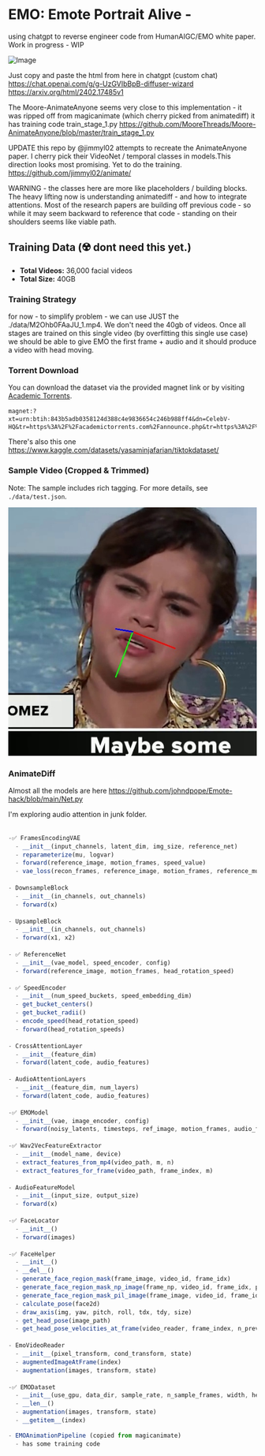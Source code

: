 

# EMO: Emote Portrait Alive - 
using chatgpt to reverse engineer code from HumanAIGC/EMO white paper. Work in progress - WIP


![Image](https://github.com/johndpope/Emote-hack/assets/289994/0d758a3a-841f-4849-b58c-439dda05c9a7)


Just copy and paste the html from here in chatgpt (custom chat)
https://chat.openai.com/g/g-UzGVIbBpB-diffuser-wizard
https://arxiv.org/html/2402.17485v1


The Moore-AnimateAnyone seems very close to this implementation - it was ripped off from magicanimate 
(which cherry picked from animatediff) it has training code train_stage_1.py
https://github.com/MooreThreads/Moore-AnimateAnyone/blob/master/train_stage_1.py


UPDATE
this repo by @jimmyl02 attempts to recreate the AnimateAnyone paper.
I cherry pick their VideoNet / temporal classes in models.This direction looks most promising. Yet to do the training.
https://github.com/jimmyl02/animate/

WARNING -  the classes here are more like placeholders / building blocks.
The heavy lifting now is understanding animatediff - and how to integrate attentions. Most of the research papers are building off previous code - so while it may seem backward to reference that code - standing on their shoulders seems like viable path. 



## Training Data (☢️ dont need this yet.)

- **Total Videos:** 36,000 facial videos
- **Total Size:** 40GB





### Training Strategy
for now - to simplify problem - we can use JUST the ./data/M2Ohb0FAaJU_1.mp4.
We don't need the 40gb of videos. 
Once all stages are trained on this single video (by overfitting this single use case) 
we should be able to give EMO the first frame + audio and it should produce a video with head moving.



### Torrent Download

You can download the dataset via the provided magnet link or by visiting [Academic Torrents](https://academictorrents.com/details/843b5adb0358124d388c4e9836654c246b988ff4).

```plaintext
magnet:?xt=urn:btih:843b5adb0358124d388c4e9836654c246b988ff4&dn=CelebV-HQ&tr=https%3A%2F%2Facademictorrents.com%2Fannounce.php&tr=https%3A%2F%2Fipv6.academictorrents.com%2Fannounce.php
```

There's also this one
https://www.kaggle.com/datasets/yasaminjafarian/tiktokdataset/



### Sample Video (Cropped & Trimmed)

Note: The sample includes rich tagging. For more details, see `./data/test.json`.

[![Watch the Sample Video](./junk/frame_0094_debug.jpg)](./junk/M2Ohb0FAaJU_1.mp4)


### AnimateDiff




Almost all the models are here
https://github.com/johndpope/Emote-hack/blob/main/Net.py

I'm exploring audio attention in junk folder.


```javascript

-✅ FramesEncodingVAE
  - __init__(input_channels, latent_dim, img_size, reference_net)
  - reparameterize(mu, logvar)
  - forward(reference_image, motion_frames, speed_value)
  - vae_loss(recon_frames, reference_image, motion_frames, reference_mu, reference_logvar, motion_mu, motion_logvar)

- DownsampleBlock
  - __init__(in_channels, out_channels)
  - forward(x)

- UpsampleBlock
  - __init__(in_channels, out_channels)
  - forward(x1, x2)

- ✅ ReferenceNet
  - __init__(vae_model, speed_encoder, config)
  - forward(reference_image, motion_frames, head_rotation_speed)

- ✅ SpeedEncoder
  - __init__(num_speed_buckets, speed_embedding_dim)
  - get_bucket_centers()
  - get_bucket_radii()
  - encode_speed(head_rotation_speed)
  - forward(head_rotation_speeds)

- CrossAttentionLayer
  - __init__(feature_dim)
  - forward(latent_code, audio_features)

- AudioAttentionLayers
  - __init__(feature_dim, num_layers)
  - forward(latent_code, audio_features)

-✅ EMOModel
  - __init__(vae, image_encoder, config)
  - forward(noisy_latents, timesteps, ref_image, motion_frames, audio_features, head_rotation_speeds)

-✅ Wav2VecFeatureExtractor
  - __init__(model_name, device)
  - extract_features_from_mp4(video_path, m, n)
  - extract_features_for_frame(video_path, frame_index, m)

- AudioFeatureModel
  - __init__(input_size, output_size)
  - forward(x)

-✅ FaceLocator
  - __init__()
  - forward(images)

-✅ FaceHelper
  - __init__()
  - __del__()
  - generate_face_region_mask(frame_image, video_id, frame_idx)
  - generate_face_region_mask_np_image(frame_np, video_id, frame_idx, padding)
  - generate_face_region_mask_pil_image(frame_image, video_id, frame_idx)
  - calculate_pose(face2d)
  - draw_axis(img, yaw, pitch, roll, tdx, tdy, size)
  - get_head_pose(image_path)
  - get_head_pose_velocities_at_frame(video_reader, frame_index, n_previous_frames)

- EmoVideoReader
  - __init__(pixel_transform, cond_transform, state)
  - augmentedImageAtFrame(index)
  - augmentation(images, transform, state)

-✅ EMODataset
  - __init__(use_gpu, data_dir, sample_rate, n_sample_frames, width, height, img_scale, img_ratio, video_dir, drop_ratio, json_file, stage, transform)
  - __len__()
  - augmentation(images, transform, state)
  - __getitem__(index)

  ```


```javascript
- EMOAnimationPipeline (copied from magicanimate)
  - has some training code
```

 

